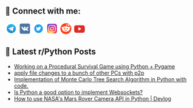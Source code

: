 ## 🔎 Connect with me:
[<img src="https://github.com/bullbesh/bullbesh/blob/main/images/Telegram.png" width="32" height="32" />](https://t.me/bullbesh)
[<img src="https://github.com/bullbesh/bullbesh/blob/main/images/VK.png" width="32" height="32" />](https://vk.com/bullbesh)
[<img src="https://github.com/bullbesh/bullbesh/blob/main/images/Twitter.png" width="32" height="32" />](https://twitter.com/bullbesh1)
[<img src="https://github.com/bullbesh/bullbesh/blob/main/images/Instagram.png" width="32" height="32" />](https://www.instagram.com/bullbesh)
[<img src="https://github.com/bullbesh/bullbesh/blob/main/images/Reddit.png" width="32" height="32" />](https://www.reddit.com/user/bullbesh)
[<img src="https://github.com/bullbesh/bullbesh/blob/main/images/YouTube.png" width="32" height="32" />](https://www.youtube.com/channel/UCtfjRs6uzgq5mfm8S06WTcg)

## 📕 Latest r/Python Posts
<!-- BLOG-POST-LIST:START -->
- [Working on a Procedural Survival Game using Python + Pygame](https://www.reddit.com/r/Python/comments/zu7ir5/working_on_a_procedural_survival_game_using/)
- [apply file changes to a bunch of other PCs with p2p](https://www.reddit.com/r/Python/comments/zu6v55/apply_file_changes_to_a_bunch_of_other_pcs_with/)
- [Implementation of Monte Carlo Tree Search Algorithm in Python with code.](https://www.reddit.com/r/Python/comments/zu5zsq/implementation_of_monte_carlo_tree_search/)
- [Is Python a good option to implement Websockets?](https://www.reddit.com/r/Python/comments/zu4k17/is_python_a_good_option_to_implement_websockets/)
- [How to use NASA&#39;s Mars Rover Camera API in Python | Devlog](https://www.reddit.com/r/Python/comments/ztx6sw/how_to_use_nasas_mars_rover_camera_api_in_python/)
<!-- BLOG-POST-LIST:END -->

